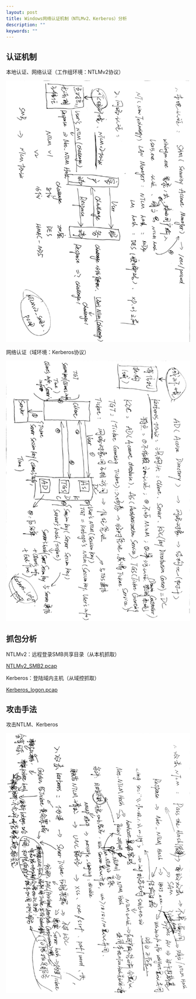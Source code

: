 ```yaml
---
layout: post
title: Windows网络认证机制（NTLMv2、Kerberos）分析
description: ""
keywords: ""
---
```


## 认证机制

本地认证、网络认证（工作组环境：NTLMv2协议）

![NTLMv2](/assets/images/2020-04-02/NTLMv2.jpg)

网络认证（域环境：Kerberos协议）

![Kerberos](/assets/images/2020-04-02/Kerberos.jpg)

## 抓包分析

NTLMv2：远程登录SMB共享目录（从本机抓取）

[NTLMv2_SMB2.pcap](/assets/images/2020-04-02/NTLMv2_SMB2.pcap)

Kerberos：登陆域内主机（从域控抓取）

[Kerberos_logon.pcap](/assets/images/2020-04-02/Kerberos_logon.pcap)

## 攻击手法

攻击NTLM、Kerberos

![NTLM_Kerberos_attack.jpg](/assets/images/2020-04-02/NTLM_Kerberos_attack.jpg)